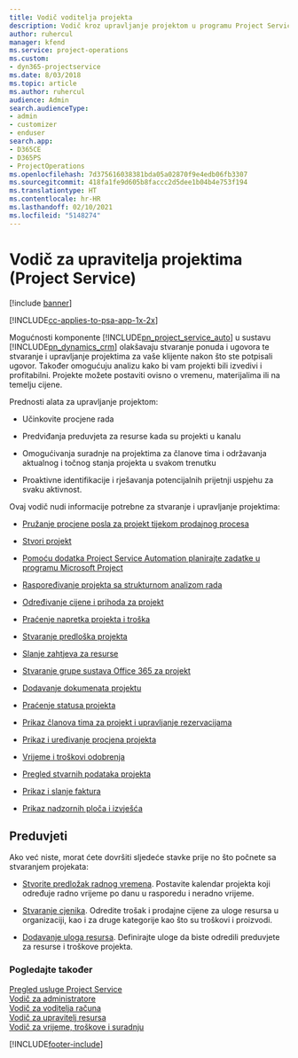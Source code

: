 ```yaml
---
title: Vodič voditelja projekta
description: Vodič kroz upravljanje projektom u programu Project Service
author: ruhercul
manager: kfend
ms.service: project-operations
ms.custom:
- dyn365-projectservice
ms.date: 8/03/2018
ms.topic: article
ms.author: ruhercul
audience: Admin
search.audienceType:
- admin
- customizer
- enduser
search.app:
- D365CE
- D365PS
- ProjectOperations
ms.openlocfilehash: 7d375616038381bda05a02870f9e4edb06fb3307
ms.sourcegitcommit: 418fa1fe9d605b8faccc2d5dee1b04b4e753f194
ms.translationtype: HT
ms.contentlocale: hr-HR
ms.lasthandoff: 02/10/2021
ms.locfileid: "5148274"
---
```

# <a name="project-manager-guide-project-service"></a>Vodič za upravitelja projektima (Project Service)

[!include [banner](../includes/psa-now-project-operations.md)]

[!INCLUDE[cc-applies-to-psa-app-1x-2x](../includes/cc-applies-to-psa-app-1x-2x.md)]

Mogućnosti komponente [!INCLUDE[pn_project_service_auto](../includes/pn-project-service-auto.md)] u sustavu [!INCLUDE[pn_dynamics_crm](../includes/pn-dynamics-crm.md)] olakšavaju stvaranje ponuda i ugovora te stvaranje i upravljanje projektima za vaše klijente nakon što ste potpisali ugovor. Također omogućuju analizu kako bi vam projekti bili izvedivi i profitabilni. Projekte možete postaviti ovisno o vremenu, materijalima ili na temelju cijene.  
  
 Prednosti alata za upravljanje projektom:  
  
-   Učinkovite procjene rada  
  
-   Predviđanja preduvjeta za resurse kada su projekti u kanalu  
  
-   Omogućivanja suradnje na projektima za članove tima i održavanja aktualnog i točnog stanja projekta u svakom trenutku  
  
-   Proaktivne identifikacije i rješavanja potencijalnih prijetnji uspjehu za svaku aktivnost.  
  
Ovaj vodič nudi informacije potrebne za stvaranje i upravljanje projektima:  
  
-   [Pružanje procjene posla za projekt tijekom prodajnog procesa](../psa/provide-estimates-project-during-sales-process.md)  
  
-   [Stvori projekt](../psa/create-project.md)  
  
-   [Pomoću dodatka Project Service Automation planirajte zadatke u programu Microsoft Project](../psa/add-plan-work-microsoft-project.md)  
  
-   [Raspoređivanje projekta sa strukturnom analizom rada](../psa/schedule-project-work-breakdown-structure.md)  
  
-   [Određivanje cijene i prihoda za projekt](../psa/determine-project-cost-revenue-estimates.md)  
  
-   [Praćenje napretka projekta i troška](../psa/track-project-progress-cost.md)  
  
-   [Stvaranje predloška projekta](../psa/create-project-template.md)  
  
-   [Slanje zahtjeva za resurse](../psa/submit-resource-requests.md)  
  
-   [Stvaranje grupe sustava Office 365 za projekt](../psa/create-office-365-group-project.md)  
  
-   [Dodavanje dokumenata projektu](../psa/add-documents-project.md)  
  
-   [Praćenje statusa projekta](../psa/track-project-status.md)  
  
-   [Prikaz članova tima za projekt i upravljanje rezervacijama](../psa/view-project-team-members-manage-bookings.md)  
  
-   [Prikaz i uređivanje procjena projekta](../psa/view-edit-project-estimates.md)  
  
-   [Vrijeme i troškovi odobrenja](../psa/approve-time-expenses.md)  
  
-   [Pregled stvarnih podataka projekta](../psa/review-project-actuals.md)  
  
-   [Prikaz i slanje faktura](../psa/view-send-invoices.md)  
  
-   [Prikaz nadzornih ploča i izvješća](../psa/view-dashboards-reports.md)  
  
## <a name="prerequisites"></a>Preduvjeti  
 Ako već niste, morat ćete dovršiti sljedeće stavke prije no što počnete sa stvaranjem projekata:  
  
-   [Stvorite predložak radnog vremena](../psa/create-work-hours-template.md). Postavite kalendar projekta koji određuje radno vrijeme po danu u rasporedu i neradno vrijeme.  
  
-   [Stvaranje cjenika](../psa/create-price-list.md). Odredite trošak i prodajne cijene za uloge resursa u organizaciji, kao i za druge kategorije kao što su troškovi i proizvodi.  
  
-   [Dodavanje uloga resursa](../psa/add-resource-roles.md). Definirajte uloge da biste odredili preduvjete za resurse i troškove projekta.  
  
### <a name="see-also"></a>Pogledajte također  
 [Pregled usluge Project Service](../psa/overview.md)   
 [​Vodič za administratore](../psa/admin-guide.md)   
 [Vodič za voditelja računa](../psa/account-manager-guide.md)   
 [Vodič za upravitelj resursa](../psa/resource-manager-guide.md)   
 [Vodič za vrijeme, troškove i suradnju](../psa/time-expense-collaboration-guide.md)



[!INCLUDE[footer-include](../includes/footer-banner.md)]
